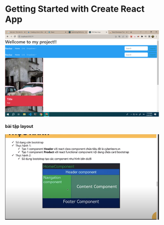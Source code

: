 # Getting Started with Create React App
![không ton tai](./images/img_Buoi1.png)
#### bài tập layout
![không ton tai](./images/BTLayout.png)